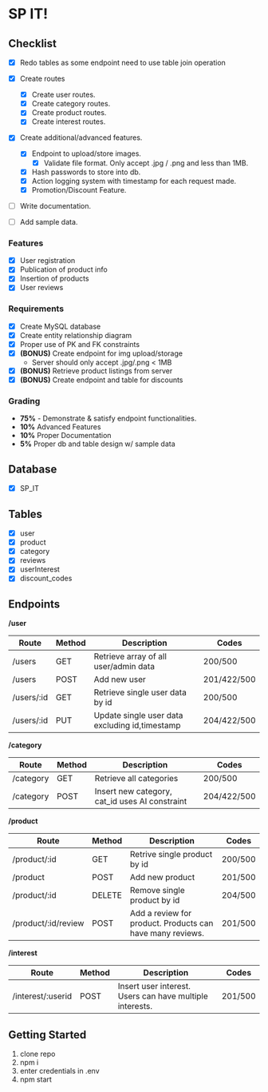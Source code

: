 # SP IT!

## Checklist
- [x] Redo tables as some endpoint need to use table join operation
- [x] Create routes
    - [x] Create user routes.
    - [x] Create category routes.
    - [x] Create product routes.
    - [x] Create interest routes.
- [x] Create additional/advanced features.
    - [x] Endpoint to upload/store images.
        - [x] Validate file format. Only accept .jpg / .png and less than 1MB. 
    - [x] Hash passwords to store into db.
    - [x] Action logging system with timestamp for each request made.
    - [x] Promotion/Discount Feature. 
- [ ] Write documentation.
- [ ] Add sample data.



### Features
- [x] User registration
- [x] Publication of product info
- [x] Insertion of products
- [x] User reviews

### Requirements
- [x] Create MySQL database
- [x] Create entity relationship diagram
- [x] Proper use of PK and FK constraints
- [x] __(BONUS)__ Create endpoint for img upload/storage
  - Server should only accept .jpg/.png < 1MB
- [x] __(BONUS)__ Retrieve product listings from server
- [x] __(BONUS)__ Create endpoint and table for discounts

### Grading
- __75%__ - Demonstrate & satisfy endpoint functionalities.
- __10%__ Advanced Features
- __10%__ Proper Documentation
- __5%__ Proper db and table design w/ sample data

## Database

- [x] SP_IT

## Tables 

- [x] user
- [x] product
- [x] category
- [x] reviews
- [x] userInterest
- [x] discount_codes

## Endpoints

**/user**

|          Route          |   Method   |                     Description                              |    Codes        | 
|-------------------------|------------|--------------------------------------------------------------|-----------------|
|   /users                |    GET     |  Retrieve array of all user/admin data                       |   200/500       |
|   /users                |    POST    |  Add new user                                                |   201/422/500   |
|   /users/:id            |    GET     |  Retrieve single user data by id                             |   200/500       |
|   /users/:id            |    PUT     |  Update single user data excluding id,timestamp              |   204/422/500   |

**/category**

|          Route          |   Method   |                     Description                              |    Codes        | 
|-------------------------|------------|--------------------------------------------------------------|-----------------|
|   /category             |    GET     |  Retrieve all categories                                     |   200/500       |
|   /category             |    POST    |  Insert new category, cat_id uses AI constraint              |   204/422/500   |

**/product**

|          Route          |   Method   |                     Description                              |    Codes        | 
|-------------------------|------------|--------------------------------------------------------------|-----------------|
|   /product/:id          |    GET     |  Retrive single product by id                                |   200/500       |
|   /product              |    POST    |  Add new product                                             |   201/500       |
|   /product/:id          |    DELETE  |  Remove single product by id                                 |   204/500       |
|   /product/:id/review   |    POST    |  Add a review for product. Products can have many reviews.   |   201/500       |

**/interest**

|          Route          |   Method   |                     Description                              |    Codes        | 
|-------------------------|------------|--------------------------------------------------------------|-----------------|
|   /interest/:userid     |    POST    | Insert user interest. Users can have multiple interests.     |   201/500       |

## Getting Started

1. clone repo
2. npm i
3. enter credentials in .env
4. npm start
